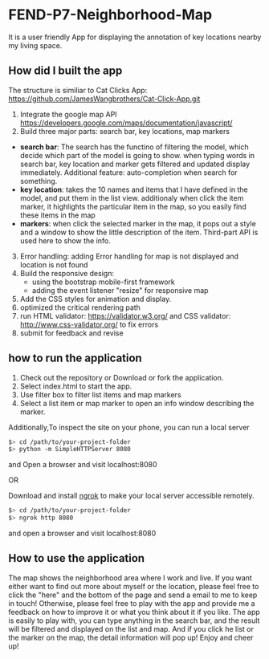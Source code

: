 # FEND-P7-Neighborhood-Map
It is a user friendly App for displaying the annotation of key locations nearby my living space.
## How did I built the app
The structure is similiar to Cat Clicks App: https://github.com/JamesWangbrothers/Cat-Click-App.git

1. Integrate the google map API https://developers.google.com/maps/documentation/javascript/
2. Build three major parts: search bar, key locations, map markers
  * **search bar**: The search has the functino of filtering the model, which decide which part of the model is going to show. when typing words in search bar, key location and marker gets filtered and updated display immediately. Additional feature: auto-completion when search for something.
  * **key location**: takes the 10 names and items that I have defined in the model, and put them in the list view. additionaly when click the item marker, it highlights the particular item in the map, so you easily find these items in the map
  * **markers**: when click the selected marker in the map, it pops out a style and a window to show the little description of the item. Third-part API is used here to show the info.
3. Error handling: adding Error handling for map is not displayed and location is not found
4. Build the responsive design: 
    * using the bootstrap mobile-first framework
    * adding the event listener "resize" for responsive map
5. Add the CSS styles for animation and display.
6. optimized the critical rendering path
7. run HTML validator: https://validator.w3.org/ and CSS validator: http://www.css-validator.org/ to fix errors
8. submit for feedback and revise

## how to run the application
1. Check out the repository or Download or fork the application.
2. Select index.html to start the app.
3. Use filter box to filter list items and map markers
4. Select a list item or map marker to open an info window describing the marker.

Additionally,To inspect the site on your phone, you can run a local server
  ```bash
  $> cd /path/to/your-project-folder
  $> python -m SimpleHTTPServer 8080
  ```
and Open a browser and visit localhost:8080

OR 

Download and install [ngrok](https://ngrok.com/) to make your local server accessible remotely.
  ``` bash
  $> cd /path/to/your-project-folder
  $> ngrok http 8080
  ```
and open a browser and visit localhost:8080

## How to use the application
The map shows the neighborhood area where I work and live. If you want either want to find out more about myself or the location, please feel free to click the "here" and the bottom of the page and send a email to me to keep in touch!
Otherwise, please feel free to play with the app and provide me a feedback on how to improve it or what you think about it if you like. The app is easily to play with, you can type anything in the search bar, and the result will be filtered and displayed on the list and map. And if you click he list or the marker on the map, the detail information will pop up! Enjoy and cheer up!


